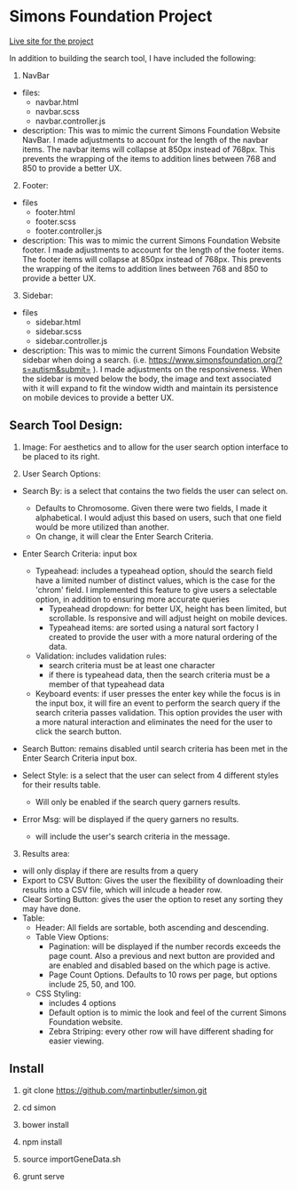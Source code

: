 # Simons Foundation Project

[Live site for the project](http://simonsfoundation.herokuapp.com/)


In addition to building the search tool, I have included the following:

1. NavBar
  * files:
    - navbar.html
    - navbar.scss
    - navbar.controller.js
  * description: This was to mimic the current Simons Foundation Website NavBar. I made adjustments to account for the length of the navbar items.  The navbar items will collapse at 850px instead of 768px.  This prevents the wrapping of the items to addition lines between 768 and 850 to provide a better UX.

2. Footer:
  * files
    - footer.html
    - footer.scss
    - footer.controller.js
  * description: This was to mimic the current Simons Foundation Website footer. I made adjustments to account for the length of the footer items.  The footer items will collapse at 850px instead of 768px.  This prevents the wrapping of the items to addition lines between 768 and 850 to provide a better UX.

3. Sidebar:
  * files
    - sidebar.html
    - sidebar.scss
    - sidebar.controller.js
  * description: This was to mimic the current Simons Foundation Website sidebar when doing a search. (i.e. https://www.simonsfoundation.org/?s=autism&submit= ).  I made adjustments on the responsiveness. When the sidebar is moved below the body, the image and text associated with it will expand to fit the window width and maintain its persistence on mobile devices to provide a better UX.

## Search Tool Design:
1. Image: For aesthetics and to allow for the user search option interface to be placed to its right.

2. User Search Options:
  * Search By: is a select that contains the two fields the user can select on.
    - Defaults to Chromosome. Given there were two fields, I made it alphabetical.  I would adjust this based on users, such that one field would be more utilized than another.
    - On change, it will clear the Enter Search Criteria.

  * Enter Search Criteria: input box
    - Typeahead: includes a typeahead option, should the search field have a limited number of distinct values, which is the case for the 'chrom' field.  I implemented this feature to give users a selectable option, in addition to ensuring more accurate queries
      - Typeahead dropdown: for better UX, height has been limited, but scrollable.  Is responsive and will adjust height on mobile devices.
      - Typeahead items: are sorted using a natural sort factory I created to provide the user with a more natural ordering of the data.
    - Validation: includes validation rules:
      - search criteria must be at least one character
      - if there is typeahead data, then the search criteria must be a member of that typeahead data
    - Keyboard events: if user presses the enter key while the focus is in the input box, it will fire an event to perform the search query if the search criteria passes validation.  This option provides the user with a more natural interaction and eliminates the need for the user to click the search button.

  * Search Button: remains disabled until search criteria has been met in the Enter Search Criteria input box.

  * Select Style: is a select that the user can select from 4 different styles for their results table.
    - Will only be enabled if the search query garners results.

  * Error Msg: will be displayed if the query garners no results.
    - will include the user's search criteria in the message.

3. Results area:
  * will only display if there are results from a query
  * Export to CSV Button: Gives the user the flexibility of downloading their results into a CSV file, which will inlcude a header row.
  * Clear Sorting Button: gives the user the option to reset any sorting they may have done.
  * Table:
    - Header: All fields are sortable, both ascending and descending.
    - Table View Options:
      - Pagination: will be displayed if the number records exceeds the page count. Also a previous and next button are provided and are enabled and disabled based on the which page is active.
      - Page Count Options. Defaults to 10 rows per page, but options include 25, 50, and 100.
    - CSS Styling:
      - includes 4 options
      - Default option is to mimic the look and feel of the current Simons Foundation website.
      - Zebra Striping: every other row will have different shading for easier viewing.

## Install

1) git clone https://github.com/martinbutler/simon.git

2) cd simon

3) bower install

4) npm install

5) source importGeneData.sh

6) grunt serve
